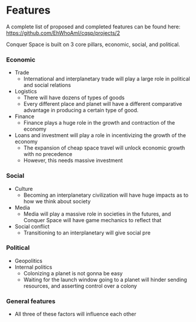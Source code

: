 # Features
A complete list of proposed and completed features can be found here: <https://github.com/EhWhoAmI/cqsp/projects/2>

Conquer Space is built on 3 core pillars, economic, social, and political.

### Economic
 - Trade
    - International and interplanetary trade will play a large role in political and social relations
 - Logistics
    - There will have dozens of types of goods
    - Every different place and planet will have a different comparative advantage in producing a certain type of good.
 - Finance
    - Finance plays a huge role in the growth and contraction of the economy
  - Loans and investment will play a role in incentivizing the growth of the economy
     - The expansion of cheap space travel will unlock economic growth with no precedence
     - However, this needs massive investment

### Social
 - Culture
    - Becoming an interplanetary civilization will have huge impacts as to how we think about society
 - Media
    - Media will play a massive role in societies in the futures, and Conquer Space will have game mechanics to reflect that
 - Social conflict
   - Transitioning to an interplanetary will give social pre


### Political
 - Geopolitics
 - Internal politics
    - Colonizing a planet is not gonna be easy
    - Waiting for the launch window going to a planet will hinder sending resources, and asserting control over a colony

### General features
 - All three of these factors will influence each other
